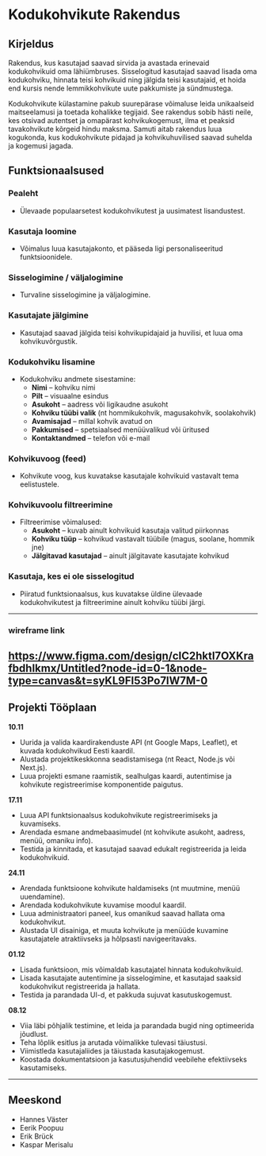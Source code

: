 # Kodukohvikute Rakendus

## Kirjeldus
Rakendus, kus kasutajad saavad sirvida ja avastada erinevaid kodukohvikuid oma lähiümbruses. Sisselogitud kasutajad saavad lisada oma kodukohviku, hinnata teisi kohvikuid ning jälgida teisi kasutajaid, et hoida end kursis nende lemmikkohvikute uute pakkumiste ja sündmustega.

Kodukohvikute külastamine pakub suurepärase võimaluse leida unikaalseid maitseelamusi ja toetada kohalikke tegijaid. See rakendus sobib hästi neile, kes otsivad autentset ja omapärast kohvikukogemust, ilma et peaksid tavakohvikute kõrgeid hindu maksma. Samuti aitab rakendus luua kogukonda, kus kodukohvikute pidajad ja kohvikuhuvilised saavad suhelda ja kogemusi jagada.

## Funktsionaalsused

### Pealeht
- Ülevaade populaarsetest kodukohvikutest ja uusimatest lisandustest.

### Kasutaja loomine
- Võimalus luua kasutajakonto, et pääseda ligi personaliseeritud funktsioonidele.

### Sisselogimine / väljalogimine
- Turvaline sisselogimine ja väljalogimine.

### Kasutajate jälgimine
- Kasutajad saavad jälgida teisi kohvikupidajaid ja huvilisi, et luua oma kohvikuvõrgustik.

### Kodukohviku lisamine
- Kodukohviku andmete sisestamine:
  - **Nimi** – kohviku nimi
  - **Pilt** – visuaalne esindus
  - **Asukoht** – aadress või ligikaudne asukoht
  - **Kohviku tüübi valik** (nt hommikukohvik, magusakohvik, soolakohvik)
  - **Avamisajad** – millal kohvik avatud on
  - **Pakkumised** – spetsiaalsed menüüvalikud või üritused
  - **Kontaktandmed** – telefon või e-mail

### Kohvikuvoog (feed)
- Kohvikute voog, kus kuvatakse kasutajale kohvikuid vastavalt tema eelistustele.

### Kohvikuvoolu filtreerimine
- Filtreerimise võimalused:
  - **Asukoht** – kuvab ainult kohvikuid kasutaja valitud piirkonnas
  - **Kohviku tüüp** – kohvikud vastavalt tüübile (magus, soolane, hommik jne)
  - **Jälgitavad kasutajad** – ainult jälgitavate kasutajate kohvikud

### Kasutaja, kes ei ole sisselogitud
- Piiratud funktsionaalsus, kus kuvatakse üldine ülevaade kodukohvikutest ja filtreerimine ainult kohviku tüübi järgi.

---
### wireframe link
https://www.figma.com/design/cIC2hktI7OXKrafbdhIkmx/Untitled?node-id=0-1&node-type=canvas&t=syKL9FI53Po7IW7M-0
---
## Projekti Tööplaan

**10.11**

- Uurida ja valida kaardirakenduste API (nt Google Maps, Leaflet), et kuvada kodukohvikud Eesti kaardil.
- Alustada projektikeskkonna seadistamisega (nt React, Node.js või Next.js).
- Luua projekti esmane raamistik, sealhulgas kaardi, autentimise ja kohvikute registreerimise komponentide paigutus.

**17.11**

- Luua API funktsionaalsus kodukohvikute registreerimiseks ja kuvamiseks.
- Arendada esmane andmebaasimudel (nt kohvikute asukoht, aadress, menüü, omaniku info).
- Testida ja kinnitada, et kasutajad saavad edukalt registreerida ja leida kodukohvikuid.

**24.11**

- Arendada funktsioone kohvikute haldamiseks (nt muutmine, menüü uuendamine).
- Arendada kodukohvikute kuvamise moodul kaardil.
- Luua administraatori paneel, kus omanikud saavad hallata oma kodukohvikut.
- Alustada UI disainiga, et muuta kohvikute ja menüüde kuvamine kasutajatele atraktiivseks ja hõlpsasti navigeeritavaks.

**01.12**

- Lisada funktsioon, mis võimaldab kasutajatel hinnata kodukohvikuid.
- Lisada kasutajate autentimine ja sisselogimine, et kasutajad saaksid kodukohvikut registreerida ja hallata.
- Testida ja parandada UI-d, et pakkuda sujuvat kasutuskogemust.

**08.12**

- Viia läbi põhjalik testimine, et leida ja parandada bugid ning optimeerida jõudlust.
- Teha lõplik esitlus ja arutada võimalikke tulevasi täiustusi.
- Viimistleda kasutajaliides ja täiustada kasutajakogemust.
- Koostada dokumentatsioon ja kasutusjuhendid veebilehe efektiivseks kasutamiseks.

---
## Meeskond
- Hannes Väster
- Eerik Poopuu
- Erik Brück
- Kaspar Merisalu
